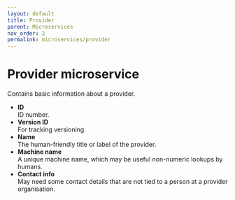 ```yaml
---
layout: default
title: Provider
parent: Microservices
nav_order: 2
permalink: microservices/provider
---
```

# Provider microservice

Contains basic information about a provider.

- **ID** <br />
  ID number.
- **Version ID** <br />
  For tracking versioning.
- **Name** <br />
  The human-friendly title or label of the provider.
- **Machine name** <br />
  A unique machine name, which may be useful non-numeric lookups by humans.
- **Contact info** <br />
  May need some contact details that are not tied to a person at a provider organisation.